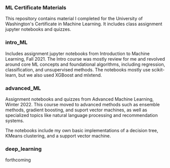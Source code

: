 ### ML Certificate Materials

This repository contains material I completed for the University of Washington's Certificate in Machine Learning. It includes class assignment jupyter notebooks and quizzes.

### intro_ML

Includes assignment jupyter notebooks from Introduction to Machine Learning, Fall 2021. The Intro course was mostly review for me and revolved around core ML concepts and foundational algorithms, including regression, classification, and unsupervised methods. The notebooks mostly use scikit-learn, but we also used XGBoost and mlxtend.

### advanced_ML

Assignment notebooks and quizzes from Advanced Machine Learning, Winter 2022. This course moved to advanced methods such as ensemble methods, gradient boosting, and suport vector machines, as well as specialized topics like natural language processing and recommendation systems. 

The notebooks include my own basic implementations of a decision tree, KMeans clustering, and a support vector machine.

### deep_learning

forthcoming